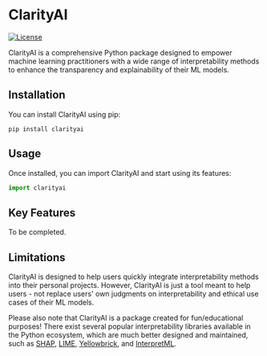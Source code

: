 # ClarityAI
[![License](https://img.shields.io/badge/license-MIT-blue.svg)](https://opensource.org/licenses/MIT)

ClarityAI is a comprehensive Python package designed to empower machine learning practitioners with a wide range of interpretability methods to enhance the transparency and explainability of their ML models.

## Installation
You can install ClarityAI using pip:
```
pip install clarityai
```

## Usage
Once installed, you can import ClarityAI and start using its features:

```python
import clarityai
```

## Key Features
To be completed.

## Limitations
ClarityAI is designed to help users quickly integrate interpretability methods into their personal projects. However, ClarityAI is just a tool meant to help users - not replace users' own judgments on interpretability and ethical use cases of their ML models.

Please also note that ClarityAI is a package created for fun/educational purposes! There exist several popular interpretability libraries available in the Python ecosystem, which are much better designed and maintained, such as [SHAP](https://shap.readthedocs.io/en/latest/), [LIME](https://github.com/marcotcr/lime), [Yellowbrick](https://www.scikit-yb.org/en/latest/), and [InterpretML](https://github.com/interpretml/interpret).
